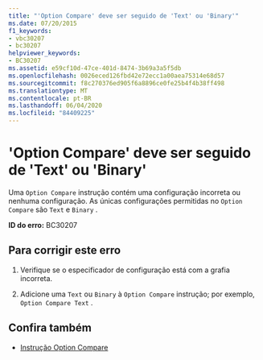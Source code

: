 ```yaml
---
title: "'Option Compare' deve ser seguido de 'Text' ou 'Binary'"
ms.date: 07/20/2015
f1_keywords:
- vbc30207
- bc30207
helpviewer_keywords:
- BC30207
ms.assetid: e59cf10d-47ce-401d-8474-3b69a3a5f5db
ms.openlocfilehash: 0026eced126fbd42e72ecc1a00aea75314e68d57
ms.sourcegitcommit: f8c270376ed905f6a8896ce0fe25b4f4b38ff498
ms.translationtype: MT
ms.contentlocale: pt-BR
ms.lasthandoff: 06/04/2020
ms.locfileid: "84409225"
---
```

# <a name="option-compare-must-be-followed-by-text-or-binary"></a>'Option Compare' deve ser seguido de 'Text' ou 'Binary'
Uma `Option Compare` instrução contém uma configuração incorreta ou nenhuma configuração. As únicas configurações permitidas no `Option Compare` são `Text` e `Binary` .  
  
 **ID do erro:** BC30207  
  
## <a name="to-correct-this-error"></a>Para corrigir este erro  
  
1. Verifique se o especificador de configuração está com a grafia incorreta.  
  
2. Adicione uma `Text` ou `Binary` à `Option Compare` instrução; por exemplo, `Option Compare Text` .  
  
## <a name="see-also"></a>Confira também

- [Instrução Option Compare](../language-reference/statements/option-compare-statement.md)
